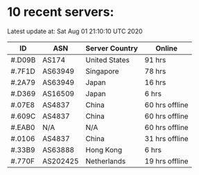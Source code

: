 # 10 recent servers:

Latest update at: Sat Aug 01 21:10:10 UTC 2020

| ID | ASN | Server Country | Online |
| -- | --- | -------------- | ------ |
| #.D09B | AS174 | United States | 91 hrs |
| #.7F1D | AS63949 | Singapore | 78 hrs |
| #.2A79 | AS63949 | Japan | 16 hrs |
| #.D369 | AS16509 | Japan | 6 hrs |
| #.07E8 | AS4837 | China | 60 hrs offline |
| #.609C | AS4837 | China | 60 hrs offline |
| #.EAB0 | N/A | N/A | 60 hrs offline |
| #.0106 | AS4837 | China | 31 hrs offline |
| #.33B9 | AS63888 | Hong Kong | 6 hrs |
| #.770F | AS202425 | Netherlands | 19 hrs offline |

